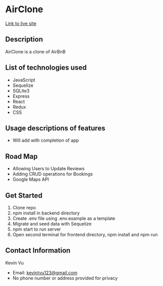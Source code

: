 # AirClone

[Link to live site](https://airbnb-api-proj.herokuapp.com/)

## Description
AirClone is a clone of AirBnB

## List of technologies used
* JavaScript
* Sequelize
* SQLite3
* Express
* React
* Redux
* CSS

## Usage descriptions of features
* Will add with completion of app

## Road Map
* Allowing Users to Update Reviews
* Adding CRUD operations for Bookings
* Google Maps API

## Get Started
1. Clone repo
2. npm install in backend directory
3. Create .env file using .env.example as a template
4. Migrate and seed data with Sequelize
5. npm start to run server 
6. Open second terminal for frontend directory, npm install and npm run 

## Contact Information

Kevin Vu
* Email: kevintvu123@gmail.com
* No phone number or address provided for privacy
